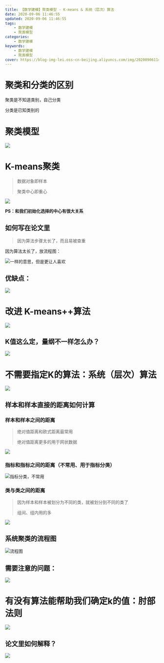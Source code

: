 ```yaml
---
title: 【数学建模】聚类模型 - K-means & 系统（层次）算法
date: 2020-09-06 11:46:55
updated: 2020-09-06 11:46:55
tags:
    - 数学建模
    - 聚类模型
categories:
    - 数学建模
keywords:
    - 数学建模
    - 聚类模型
cover: https://blog-img-lei.oss-cn-beijing.aliyuncs.com/img/20200906114751.png
---
```


# 聚类和分类的区别

聚类是不知道类别，自己分类

分类是已知类别的

# 聚类模型

![](https://blog-img-lei.oss-cn-beijing.aliyuncs.com/img/image-20200906102956654.png)

# K-means聚类

> 数据对象即样本
>
> 聚类中心即重心

![](https://blog-img-lei.oss-cn-beijing.aliyuncs.com/img/image-20200906103044052.png)

**PS：和我们初始化选择的中心有很大关系**

## 如何写在论文里

> 因为算法步骤太长了，而且易被查重

因为算法太长了，放流程图：

![一样的意思，但是更让人喜欢](https://blog-img-lei.oss-cn-beijing.aliyuncs.com/img/image-20200906103629642.png)

## 优缺点：

![](https://blog-img-lei.oss-cn-beijing.aliyuncs.com/img/image-20200906103719030.png)

# 改进 K-means++算法

![](https://blog-img-lei.oss-cn-beijing.aliyuncs.com/img/image-20200906103837670.png)

## K值这么定，量纲不一样怎么办？

![](https://blog-img-lei.oss-cn-beijing.aliyuncs.com/img/image-20200906105112225.png)

# 不需要指定K的算法：系统（层次）算法

![](https://blog-img-lei.oss-cn-beijing.aliyuncs.com/img/image-20200906105928985.png)

## 样本和样本直接的距离如何计算

### 样本和样本之间的距离

> 绝对值距离和欧式距离最常用
>
> 绝对值距离更多的用于网状数据

![](https://blog-img-lei.oss-cn-beijing.aliyuncs.com/img/image-20200906111013007.png)

### 指标和指标之间的距离（不常用、用于指标分类）

![指标分类，不常用](https://blog-img-lei.oss-cn-beijing.aliyuncs.com/img/image-20200906111149539.png)



### 类与类之间的距离

> 因为样本和样本被划分为不同的类，就被划分到不同的类了
>
> 组间、组内用的多

![](https://blog-img-lei.oss-cn-beijing.aliyuncs.com/img/image-20200906111334490.png)

## 系统聚类的流程图

![流程图](https://blog-img-lei.oss-cn-beijing.aliyuncs.com/img/image-20200906111652432.png)

## 需要注意的问题：

![](https://blog-img-lei.oss-cn-beijing.aliyuncs.com/img/image-20200906112249195.png)

# 有没有算法能帮助我们确定k的值：肘部法则

![](https://blog-img-lei.oss-cn-beijing.aliyuncs.com/img/image-20200906113001015.png)

## 论文里如何解释？

![](https://blog-img-lei.oss-cn-beijing.aliyuncs.com/img/image-20200906113700284.png)
